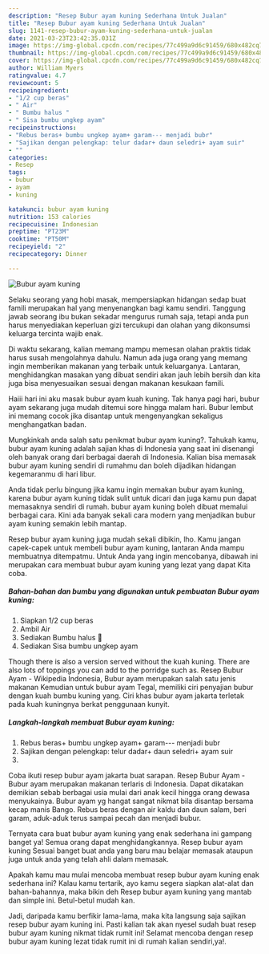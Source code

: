```yaml
---
description: "Resep Bubur ayam kuning Sederhana Untuk Jualan"
title: "Resep Bubur ayam kuning Sederhana Untuk Jualan"
slug: 1141-resep-bubur-ayam-kuning-sederhana-untuk-jualan
date: 2021-03-23T23:42:35.031Z
image: https://img-global.cpcdn.com/recipes/77c499a9d6c91459/680x482cq70/bubur-ayam-kuning-foto-resep-utama.jpg
thumbnail: https://img-global.cpcdn.com/recipes/77c499a9d6c91459/680x482cq70/bubur-ayam-kuning-foto-resep-utama.jpg
cover: https://img-global.cpcdn.com/recipes/77c499a9d6c91459/680x482cq70/bubur-ayam-kuning-foto-resep-utama.jpg
author: William Myers
ratingvalue: 4.7
reviewcount: 5
recipeingredient:
- "1/2 cup beras"
- " Air"
- " Bumbu halus "
- " Sisa bumbu ungkep ayam"
recipeinstructions:
- "Rebus beras+ bumbu ungkep ayam+ garam--- menjadi bubr"
- "Sajikan dengan pelengkap: telur dadar+ daun seledri+ ayam suir"
- ""
categories:
- Resep
tags:
- bubur
- ayam
- kuning

katakunci: bubur ayam kuning 
nutrition: 153 calories
recipecuisine: Indonesian
preptime: "PT23M"
cooktime: "PT50M"
recipeyield: "2"
recipecategory: Dinner

---
```



![Bubur ayam kuning](https://img-global.cpcdn.com/recipes/77c499a9d6c91459/680x482cq70/bubur-ayam-kuning-foto-resep-utama.jpg)

Selaku seorang yang hobi masak, mempersiapkan hidangan sedap buat famili merupakan hal yang menyenangkan bagi kamu sendiri. Tanggung jawab seorang ibu bukan sekadar mengurus rumah saja, tetapi anda pun harus menyediakan keperluan gizi tercukupi dan olahan yang dikonsumsi keluarga tercinta wajib enak.

Di waktu  sekarang, kalian memang mampu memesan olahan praktis tidak harus susah mengolahnya dahulu. Namun ada juga orang yang memang ingin memberikan makanan yang terbaik untuk keluarganya. Lantaran, menghidangkan masakan yang dibuat sendiri akan jauh lebih bersih dan kita juga bisa menyesuaikan sesuai dengan makanan kesukaan famili. 

Haiii hari ini aku masak bubur ayam kuah kuning. Tak hanya pagi hari, bubur ayam sekarang juga mudah ditemui sore hingga malam hari. Bubur lembut ini memang cocok jika disantap untuk mengenyangkan sekaligus menghangatkan badan.

Mungkinkah anda salah satu penikmat bubur ayam kuning?. Tahukah kamu, bubur ayam kuning adalah sajian khas di Indonesia yang saat ini disenangi oleh banyak orang dari berbagai daerah di Indonesia. Kalian bisa memasak bubur ayam kuning sendiri di rumahmu dan boleh dijadikan hidangan kegemaranmu di hari libur.

Anda tidak perlu bingung jika kamu ingin memakan bubur ayam kuning, karena bubur ayam kuning tidak sulit untuk dicari dan juga kamu pun dapat memasaknya sendiri di rumah. bubur ayam kuning boleh dibuat memalui berbagai cara. Kini ada banyak sekali cara modern yang menjadikan bubur ayam kuning semakin lebih mantap.

Resep bubur ayam kuning juga mudah sekali dibikin, lho. Kamu jangan capek-capek untuk membeli bubur ayam kuning, lantaran Anda mampu membuatnya ditempatmu. Untuk Anda yang ingin mencobanya, dibawah ini merupakan cara membuat bubur ayam kuning yang lezat yang dapat Kita coba.

<!--inarticleads1-->

##### Bahan-bahan dan bumbu yang digunakan untuk pembuatan Bubur ayam kuning:

1. Siapkan 1/2 cup beras
1. Ambil  Air
1. Sediakan  Bumbu halus 🌿
1. Sediakan  Sisa bumbu ungkep ayam


Though there is also a version served without the kuah kuning. There are also lots of toppings you can add to the porridge such as. Resep Bubur Ayam - Wikipedia Indonesia, Bubur ayam merupakan salah satu jenis makanan Kemudian untuk bubur ayam Tegal, memiliki ciri penyajian bubur dengan kuah bumbu kuning yang. Ciri khas bubur ayam jakarta terletak pada kuah kuningnya berkat penggunaan kunyit. 

<!--inarticleads2-->

##### Langkah-langkah membuat Bubur ayam kuning:

1. Rebus beras+ bumbu ungkep ayam+ garam--- menjadi bubr
1. Sajikan dengan pelengkap: telur dadar+ daun seledri+ ayam suir
1. 


Coba ikuti resep bubur ayam jakarta buat sarapan. Resep Bubur Ayam - Bubur ayam merupakan makanan terlaris di Indonesia. Dapat dikatakan demikian sebab berbagai usia mulai dari anak kecil hingga orang dewasa menyukainya. Bubur ayam yg hangat sangat nikmat bila disantap bersama kecap manis Bango. Rebus beras dengan air kaldu dan daun salam, beri garam, aduk-aduk terus sampai pecah dan menjadi bubur. 

Ternyata cara buat bubur ayam kuning yang enak sederhana ini gampang banget ya! Semua orang dapat menghidangkannya. Resep bubur ayam kuning Sesuai banget buat anda yang baru mau belajar memasak ataupun juga untuk anda yang telah ahli dalam memasak.

Apakah kamu mau mulai mencoba membuat resep bubur ayam kuning enak sederhana ini? Kalau kamu tertarik, ayo kamu segera siapkan alat-alat dan bahan-bahannya, maka bikin deh Resep bubur ayam kuning yang mantab dan simple ini. Betul-betul mudah kan. 

Jadi, daripada kamu berfikir lama-lama, maka kita langsung saja sajikan resep bubur ayam kuning ini. Pasti kalian tak akan nyesel sudah buat resep bubur ayam kuning nikmat tidak rumit ini! Selamat mencoba dengan resep bubur ayam kuning lezat tidak rumit ini di rumah kalian sendiri,ya!.

